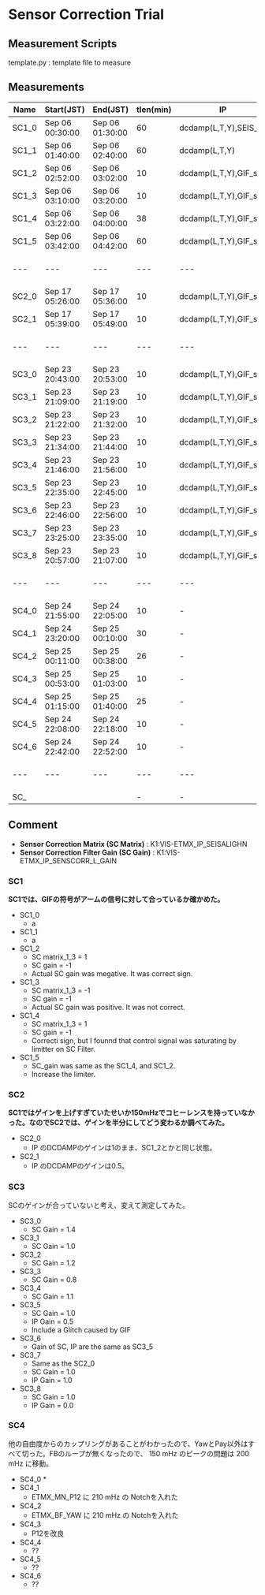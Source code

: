 
# Sensor Correction Trial
## Measurement Scripts
template.py : template file to measure 

## Measurements

|Name| Start(JST)| End(JST) | tlen(min) | IP | BF | Pay| Comment|
|---|---|---|---|---|---|---|---|
|SC1_0 | Sep 06 00:30:00 | Sep 06 01:30:00 | 60 | dcdamp(L,T,Y),SEIS_sc | - | - | - | 
|SC1_1 | Sep 06 01:40:00 | Sep 06 02:40:00 | 60 | dcdamp(L,T,Y) | - | - | - | 
|SC1_2 | Sep 06 02:52:00 | Sep 06 03:02:00 | 10 | dcdamp(L,T,Y),GIF_sc | - | - | - | 
|SC1_3 | Sep 06 03:10:00 | Sep 06 03:20:00 | 10 | dcdamp(L,T,Y),GIF_sc | - | - | - | 
|SC1_4 | Sep 06 03:22:00 | Sep 06 04:00:00 | 38 | dcdamp(L,T,Y),GIF_sc | - | - | - | 
|SC1_5 | Sep 06 03:42:00 | Sep 06 04:42:00 | 60 | dcdamp(L,T,Y),GIF_sc | - | - | - | 
|---|---|---|---|---|---|---|---|
|SC2_0 | Sep 17 05:26:00 | Sep 17 05:36:00 | 10 | dcdamp(L,T,Y),GIF_sc | - | - | - |
|SC2_1 | Sep 17 05:39:00 | Sep 17 05:49:00 | 10 | dcdamp(L,T,Y),GIF_sc | - | - | - |
|---|---|---|---|---|---|---|---|
|SC3_0 | Sep 23 20:43:00 | Sep 23 20:53:00 | 10 | dcdamp(L,T,Y),GIF_sc | - | - | - |
|SC3_1 | Sep 23 21:09:00 | Sep 23 21:19:00 | 10 | dcdamp(L,T,Y),GIF_sc | - | - | - |
|SC3_2 | Sep 23 21:22:00 | Sep 23 21:32:00 | 10 | dcdamp(L,T,Y),GIF_sc | - | - | - |
|SC3_3 | Sep 23 21:34:00 | Sep 23 21:44:00 | 10 | dcdamp(L,T,Y),GIF_sc | - | - | - |
|SC3_4 | Sep 23 21:46:00 | Sep 23 21:56:00 | 10 | dcdamp(L,T,Y),GIF_sc | - | - | - |
|SC3_5 | Sep 23 22:35:00 | Sep 23 22:45:00 | 10 | dcdamp(L,T,Y),GIF_sc | - | - | - |
|SC3_6 | Sep 23 22:46:00 | Sep 23 22:56:00 | 10 | dcdamp(L,T,Y),GIF_sc | - | - | - |
|SC3_7 | Sep 23 23:25:00 | Sep 23 23:35:00 | 10 | dcdamp(L,T,Y),GIF_sc | - | - | - |
|SC3_8 | Sep 23 20:57:00 | Sep 23 21:07:00 | 10 | dcdamp(L,T,Y),GIF_sc | - | - | - |
|---|---|---|---|---|---|---|---|
|SC4_0 | Sep 24 21:55:00 | Sep 24 22:05:00 | 10 | - | - | - | - | 
|SC4_1 | Sep 24 23:20:00 | Sep 25 00:10:00 | 30 | - | - | - | - | 
|SC4_2 | Sep 25 00:11:00 | Sep 25 00:38:00 | 26 | - | - | - | - | 
|SC4_3 | Sep 25 00:53:00 | Sep 25 01:03:00 | 10 | - | - | - | - | 
|SC4_4 | Sep 25 01:15:00 | Sep 25 01:40:00 | 25 | - | - | - | - | 
|SC4_5 | Sep 24 22:08:00 | Sep 24 22:18:00 | 10 | - | - | - | - |
|SC4_6 | Sep 24 22:42:00 | Sep 24 22:52:00 | 10 | - | - | - | - |
|---|---|---|---|---|---|---|---|
|SC_ |  |  | - | - | - | - | - | 


## Comment
* **Sensor Correction Matrix (SC Matrix)** : K1:VIS-ETMX\_IP\_SEISALIGHN
* **Sensor Correction Filter Gain (SC Gain)** : K1:VIS-ETMX\_IP\_SENSCORR_L\_GAIN


### SC1
**SC1では、GIFの符号がアームの信号に対して合っているか確かめた。**

* SC1\_0
	* a 
* SC1\_1
	* a
* SC1_2
	* SC matrix\_1\_3 = 1 
	* SC gain = -1
	* Actual SC gain was megative. It was correct sign.
* SC1_3 
	* SC matrix\_1\_3 = -1 
	* SC gain = -1
	* Actual SC gain was positive. It was not correct.
* SC1_4
	* SC matrix\_1\_3 = 1 
	* SC gain = -1
	* Correcti sign, but I founnd that control signal was saturating by limitter on SC Filter.
* SC1_5
	* SC\_gain was same as the SC1\_4, and SC1\_2.
	* Increase the limiter.

 
### SC2
**SC1ではゲインを上げすぎていたせいか150mHzでコヒーレンスを持っていなかった。なのでSC2では、ゲインを半分にしてどう変わるか調べてみた。**

* SC2_0
	* IP のDCDAMPのゲインは1のまま、SC1_2とかと同じ状態。
* SC2_1
	* IP のDCDAMPのゲインは0.5。

### SC3
SCのゲインが合っていないと考え、変えて測定してみた。

* SC3_0
	* SC Gain = 1.4
* SC3_1
	* SC Gain = 1.0
* SC3_2
	* SC Gain = 1.2
* SC3_3
 	* SC Gain = 0.8
* SC3_4
	* SC Gain = 1.1
* SC3_5
 	* SC Gain = 1.0
 	* IP Gain = 0.5
 	* Include a Glitch caused by GIF
* SC3_6
 	* Gain of SC, IP are the same as SC3\_5
* SC3_7
 	* Same as the SC2\_0
 	* SC Gain = 1.0
 	* IP Gain = 1.0
* SC3_8
 	* SC Gain = 1.0
 	* IP Gain = 0.0

### SC4
他の自由度からのカップリングがあることがわかったので、YawとPay以外はすべて切った。FBのループが無くなったので、 150 mHz のピークの問題は 200 mHz に移動。

* SC4_0
 	* 
* SC4_1
 	* ETMX_MN_P12 に 210 mHz の Notchを入れた
* SC4_2
 	* ETMX_BF_YAW に 210 mHz の Notchを入れた
* SC4_3
 	* P12を改良
* SC4_4
 	* ??
* SC4_5
 	* ??
* SC4_6
 	* ?? 

